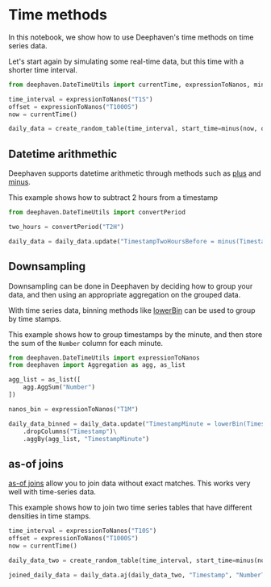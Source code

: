 # Time methods

In this notebook, we show how to use Deephaven's time methods on time series data.

Let's start again by simulating some real-time data, but this time with a shorter time interval.

```python
from deephaven.DateTimeUtils import currentTime, expressionToNanos, minus

time_interval = expressionToNanos("T1S")
offset = expressionToNanos("T1000S")
now = currentTime()

daily_data = create_random_table(time_interval, start_time=minus(now, offset))
```

## Datetime arithmethic

Deephaven supports datetime arithmetic through methods such as [plus](https://deephaven.io/core/docs/reference/time/datetime/plus/) and [minus](https://deephaven.io/core/docs/reference/time/datetime/minus/).

This example shows how to subtract 2 hours from a timestamp

```python
from deephaven.DateTimeUtils import convertPeriod

two_hours = convertPeriod("T2H")

daily_data = daily_data.update("TimestampTwoHoursBefore = minus(Timestamp, two_hours)")
```

## Downsampling

Downsampling can be done in Deephaven by deciding how to group your data, and then using an appropriate aggregation on the grouped data.

With time series data, binning methods like [lowerBin](https://deephaven.io/core/docs/reference/time/datetime/lowerBin/) can be used to group by time stamps.

This example shows how to group timestamps by the minute, and then store the sum of the `Number` column for each minute.

```python
from deephaven.DateTimeUtils import expressionToNanos
from deephaven import Aggregation as agg, as_list

agg_list = as_list([
    agg.AggSum("Number")
])

nanos_bin = expressionToNanos("T1M")

daily_data_binned = daily_data.update("TimestampMinute = lowerBin(Timestamp, nanos_bin)")\
    .dropColumns("Timestamp")\
    .aggBy(agg_list, "TimestampMinute")
```

## as-of joins

[as-of joins](https://deephaven.io/core/docs/reference/table-operations/join/aj/) allow you to join data without exact matches. This works very well with time-series data.

This example shows how to join two time series tables that have different densities in time stamps.

```python
time_interval = expressionToNanos("T10S")
offset = expressionToNanos("T1000S")
now = currentTime()

daily_data_two = create_random_table(time_interval, start_time=minus(now, offset))

joined_daily_data = daily_data.aj(daily_data_two, "Timestamp", "NumberTwo = Number, CharacterTwo = Character, BooleanTwo = Boolean")
```
